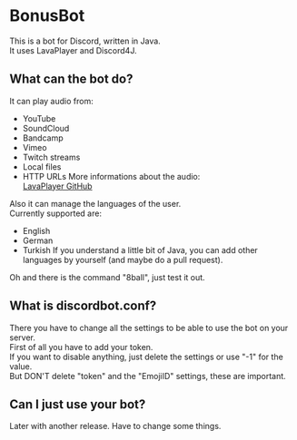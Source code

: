 # BonusBot

This is a bot for Discord, written in Java.  
It uses LavaPlayer and Discord4J.  


## What can the bot do?  

It can play audio from:
* YouTube
* SoundCloud
* Bandcamp
* Vimeo
* Twitch streams
* Local files
* HTTP URLs
More informations about the audio:  
[LavaPlayer GitHub](https://github.com/sedmelluq/lavaplayer/tree/5019bd8173a0d8b99ff5fc53149774d77792702c)

Also it can manage the languages of the user.  
Currently supported are:  
* English
* German
* Turkish
If you understand a little bit of Java, you can add other languages by yourself (and maybe do a pull request).

Oh and there is the command "8ball", just test it out.


## What is discordbot.conf?

There you have to change all the settings to be able to use the bot on your server.  
First of all you have to add your token.  
If you want to disable anything, just delete the settings or use "-1" for the value.  
But DON'T delete "token" and the "EmojiID" settings, these are important. 


## Can I just use your bot?

Later with another release. 
Have to change some things.
